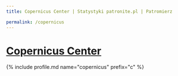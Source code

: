 ```yaml
---
title: Copernicus Center | Statystyki patronite.pl | Patromierz

permalink: /copernicus
---
```


# [Copernicus Center](https://patronite.pl/copernicus)

{% include profile.md name="copernicus" prefix="c" %}
